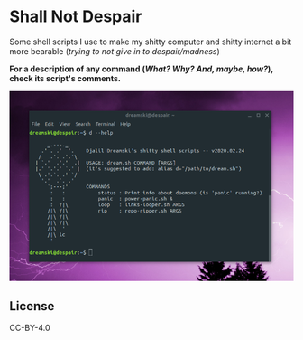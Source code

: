 # Shall Not Despair
Some shell scripts I use to make my shitty computer and shitty internet a bit more bearable (_trying to not give in to despair/madness_)

**For a description of any command (_What? Why? And, maybe, how?_), check its script's comments.**

![screenshot](screenshot.png)

## License
CC-BY-4.0
